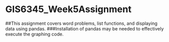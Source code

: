# GIS6345_Week5Assignment
 
##This assignment covers word problems, list functions, and displaying data using pandas.
###Installation of pandas may be needed to effectively execute the graphing code.
